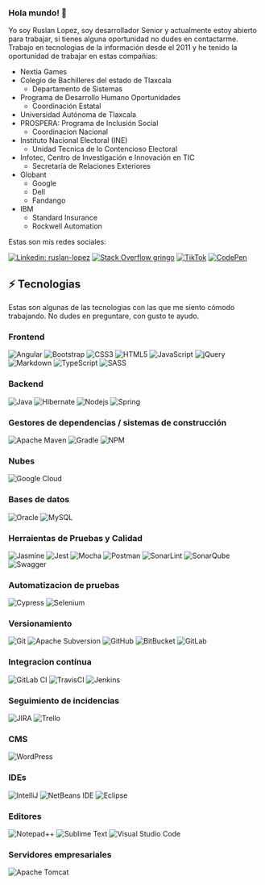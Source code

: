 ### Hola mundo! 🤖

Yo soy Ruslan Lopez, soy desarrollador Senior y actualmente estoy abierto para trabajar, si tienes alguna oportunidad no dudes en contactarme.
Trabajo en tecnologias de la información desde el 2011 y he tenido la oportunidad de trabajar en estas compañias:

* Nextia Games
* Colegio de Bachilleres del estado de Tlaxcala
  * Departamento de Sistemas
* Programa de Desarrollo Humano Oportunidades
  * Coordinación Estatal
* Universidad Autónoma de Tlaxcala
* PROSPERA: Programa de Inclusión Social
  * Coordinacion Nacional
* Instituto Nacional Electoral (INE)
  * Unidad Tecnica de lo Contencioso Electoral
* Infotec, Centro de Investigación e Innovación en TIC
  * Secretaría de Relaciones Exteriores
* Globant
  * Google
  * Dell
  * Fandango
* IBM
  * Standard Insurance
  * Rockwell Automation

Estas son mis redes sociales:

[![Linkedin: ruslan-lopez](https://img.shields.io/badge/-Linkedin-blue?style=badge&logo=Linkedin&logoColor=white&link=https://www.linkedin.com/in/ruslan-lopez/)](https://www.linkedin.com/in/ruslan-lopez/)
[![Stack Overflow gringo](https://img.shields.io/badge/-Stackoverflow-FE7A16?style=badge&logo=stack-overflow&logoColor=white&link=https://stackoverflow.com/users/6999690/ruslan-l%c3%b3pez)](https://stackoverflow.com/users/6999690/ruslan-l%c3%b3pez)
[![TikTok](https://img.shields.io/badge/TikTok-%23000000.svg?style=badge&logo=TikTok&logoColor=white&link=https://www.tiktok.com/@hombre_de_java)](https://www.tiktok.com/@hombre_de_java)
[![CodePen](https://img.shields.io/badge/Codepen-000000?style=badge&logo=codepen&logoColor=white&link=https://codepen.io/javatlacati)](https://codepen.io/javatlacati)

## ⚡ Tecnologias

Estas son algunas de las tecnologias con las que me siento cómodo trabajando. No dudes en preguntare, con gusto te ayudo.

### Frontend

![Angular](https://img.shields.io/badge/-Angular-DD0031?style=badge&logo=angular)
![Bootstrap](https://img.shields.io/badge/-Bootstrap-563D7C?style=badge&logo=bootstrap)
![CSS3](https://img.shields.io/badge/css3-%231572B6.svg?style=badge&logo=css3&logoColor=white)
![HTML5](https://img.shields.io/badge/-HTML5-E34F26?style=badge&logo=html5&logoColor=white)
![JavaScript](https://img.shields.io/badge/-JavaScript-black?style=badge&logo=javascript)
![jQuery](https://img.shields.io/badge/jquery-%230769AD.svg?style=badge&logo=jquery&logoColor=white)
![Markdown](https://img.shields.io/badge/markdown-%23000000.svg?style=badge&logo=markdown&logoColor=white)
![TypeScript](https://img.shields.io/badge/-TypeScript-007ACC?style=badge&logo=typescript&logoColor=white)
![SASS](https://img.shields.io/badge/SASS-hotpink.svg?style=badge&logo=SASS&logoColor=white)

### Backend

![Java](https://img.shields.io/badge/java-%23ED8B00.svg?style=badge&logo=openjdk&logoColor=white)
![Hibernate](https://img.shields.io/badge/Hibernate-59666C?style=badge&logo=Hibernate&logoColor=white)
![Nodejs](https://img.shields.io/badge/-Nodejs-339933?style=badge&logo=Node.js&logoColor=white)
![Spring](https://img.shields.io/badge/-Spring-6DB33F?style=badge&logo=spring&logoColor=white)

### Gestores de dependencias / sistemas de construcción

![Apache Maven](https://img.shields.io/badge/Apache%20Maven-C71A36?style=badge&logo=Apache%20Maven&logoColor=white)
![Gradle](https://img.shields.io/badge/Gradle-02303A.svg?style=badge&logo=Gradle&logoColor=white)
![NPM](https://img.shields.io/badge/NPM-%23CB3837.svg?style=badge&logo=npm&logoColor=white)


### Nubes

![Google Cloud](https://img.shields.io/badge/Google%20Cloud-4285F4?style=badge&logo=google-cloud&logoColor=white)

### Bases de datos
![Oracle](https://img.shields.io/badge/Oracle-F80000?style=badge&logo=oracle&logoColor=white)
![MySQL](https://img.shields.io/badge/mysql-%2300f.svg?style=badge&logo=mysql&logoColor=white)

### Herraientas de Pruebas y Calidad

![Jasmine](https://img.shields.io/badge/-Jasmine-%238A4182?style=badge&logo=Jasmine&logoColor=white)
![Jest](https://img.shields.io/badge/-jest-%23C21325?style=badge&logo=jest&logoColor=white)
![Mocha](https://img.shields.io/badge/-mocha-%238D6748?style=badge&logo=mocha&logoColor=white)
![Postman](https://img.shields.io/badge/Postman-FF6C37?style=badge&logo=postman&logoColor=white)
![SonarLint](https://img.shields.io/badge/SonarLint-CB2029?style=badge&logo=SONARLINT&logoColor=white)
![SonarQube](https://img.shields.io/badge/SonarQube-black?style=badge&logo=sonarqube&logoColor=4E9BCD)
![Swagger](https://img.shields.io/badge/-Swagger-%23Clojure?style=badge&logo=swagger&logoColor=white)

### Automatizacion de pruebas
![Cypress](https://img.shields.io/badge/-cypress-%23E5E5E5?style=badge&logo=cypress&logoColor=058a5e)
![Selenium](https://img.shields.io/badge/-selenium-%43B02A?style=badge&logo=selenium&logoColor=white)

### Versionamiento

![Git](https://img.shields.io/badge/-Git-black?style=badge&logo=git)
![Apache Subversion](https://img.shields.io/badge/subversion-%23809CC9.svg?style=badge&logo=subversion&logoColor=white)
![GitHub](https://img.shields.io/badge/-GitHub-181717?style=badge&logo=github)
![BitBucket](https://img.shields.io/badge/-BitBucket-darkblue?style=badge&logo=bitbucket)
![GitLab](https://img.shields.io/badge/gitlab-%23181717.svg?style=badge&logo=gitlab&logoColor=white)

### Integracion contínua

![GitLab CI](https://img.shields.io/badge/gitlab%20ci-%23181717.svg?style=badge&logo=gitlab&logoColor=white)
![TravisCI](https://img.shields.io/badge/travis%20ci-%232B2F33.svg?style=badge&logo=travis&logoColor=white)
![Jenkins](https://img.shields.io/badge/jenkins-%232C5263.svg?style=badge&logo=jenkins&logoColor=white)

### Seguimiento de incidencias

![JIRA](https://img.shields.io/badge/-JIRA-0052CC?style=badge&logo=jira)
![Trello](https://img.shields.io/badge/Trello-%23026AA7.svg?style=badge&logo=Trello&logoColor=white)

### CMS

![WordPress](https://img.shields.io/badge/WordPress-%23117AC9.svg?style=badge&logo=WordPress&logoColor=white)

### IDEs

![IntelliJ](https://img.shields.io/badge/-IntelliJ%20IDEA-black?style=badge&logo=intellij-idea&logoColor=white)
![NetBeans IDE](https://img.shields.io/badge/NetBeansIDE-1B6AC6.svg?style=badge&logo=apache-netbeans-ide&logoColor=white)
![Eclipse](https://img.shields.io/badge/Eclipse-FE7A16.svg?style=badge&logo=Eclipse&logoColor=white)

### Editores

![Notepad++](https://img.shields.io/badge/Notepad++-90E59A.svg?style=badge&logo=notepad%2b%2b&logoColor=black)
![Sublime Text](https://img.shields.io/badge/sublime_text-%23575757.svg?style=badge&logo=sublime-text&logoColor=important)
![Visual Studio Code](https://img.shields.io/badge/Visual%20Studio%20Code-0078d7.svg?style=badge&logo=visual-studio-code&logoColor=white)

### Servidores empresariales

![Apache Tomcat](https://img.shields.io/badge/apache%20tomcat-%23F8DC75.svg?style=badge&logo=apache-tomcat&logoColor=black)

[//]: # (### Aplicaciones que he creado)

[//]: # ()
[//]: # (![Play Store]&#40;https://img.shields.io/badge/Google_Play-414141?style=for-the-badge&logo=google-play&logoColor=white&#41;)

<!--
**javatlacati/javatlacati** is a ✨ _special_ ✨ repository because its `README.md` (this file) appears on your GitHub profile.

Here are some ideas to get you started:

- 🔭 I’m currently working on ...
- 🌱 I’m currently learning ...
- 👯 I’m looking to collaborate on ...
- 🤔 I’m looking for help with ...
- 💬 Ask me about ...
- 📫 How to reach me: ...
- 😄 Pronouns: ...
- ⚡ Fun fact: ...
-->
